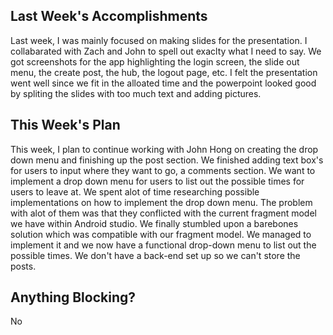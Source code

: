 ## Last Week's Accomplishments
Last week, I was mainly focused on making slides for the presentation. I collabarated with Zach and John to spell out exaclty what I need to say. We got screenshots for the app highlighting the login screen, the slide out menu, the create post, the hub, the logout page, etc. I felt the presentation went well since we fit in the alloated time and the powerpoint looked good by spliting the slides with too much text and adding pictures.


## This Week's Plan
This week, I plan to continue working with John Hong on creating the drop down menu and finishing up the post section. We finished adding text box's for users to input where they want to go, a comments section. We want to implement a drop down menu for users to list out the possible times for users to leave at. We spent alot of time researching possible implementations on how to implement the drop down menu. The problem with alot of them was that they conflicted with the current fragment model we have within Android studio. We finally stumbled upon a barebones solution which was compatible with our fragment model. We managed to implement it and we now have a functional drop-down menu to list out the possible times. We don't have a back-end set up so we can't store the posts.



## Anything Blocking?
No


